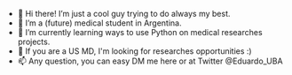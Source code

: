 - 👋 Hi there! I’m just a cool guy trying to do always my best.
- 💞️ I’m a (future) medical student in Argentina.
- 🌱 I’m currently learning ways to use Python on medical researches projects.
- 👀 If you are a US MD, I'm looking for researches opportunities :)
- 📫 Any question, you can easy DM me here or at Twitter @Eduardo_UBA

<!---
Eduardinholoko/Eduardinholoko is a ✨ special ✨ repository because its `README.md` (this file) appears on your GitHub profile.
You can click the Preview link to take a look at your changes.
--->
